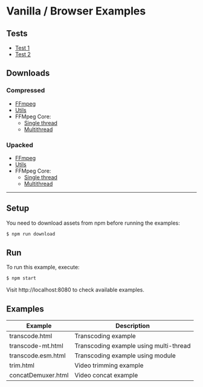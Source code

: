 # Vanilla / Browser Examples

## Tests
- [Test 1](https://jumpjack.github.io/ffmpeg.wasm-gh-pages/public/transcode.html)
- [Test 2](https://jumpjack.github.io/ffmpeg.wasm-gh-pages/public/index.html)

## Downloads

### Compressed

- [FFmpeg](https://registry.npmjs.org/@ffmpeg/ffmpeg/-/ffmpeg-0.12.7.tgz) 
- [Utils](https://registry.npmjs.org/@ffmpeg/util/-/util-0.12.0.tgz) 
- FFMpeg Core:
    - [Single thread](https://registry.npmjs.org/@ffmpeg/core/-/core-0.12.5.tgz)
    - [Multithread](https://registry.npmjs.org/@ffmpeg/core-mt/-/core-mt-0.12.5.tgz)

### Upacked

- [FFmpeg]() 
- [Utils]() 
- FFMpeg Core:
    - [Single thread]()
    - [Multithread]()

-------------

## Setup

You need to download assets from npm before running the examples:

```bash
$ npm run download
```

## Run

To run this example, execute:

```bash
$ npm start
```

Visit http://localhost:8080 to check available examples.

## Examples

| Example | Description |
| ------- | ----------- |
| transcode.html | Transcoding example |
| transcode-mt.html | Transcoding example using multi-thread |
| transcode.esm.html | Transcoding example using module |
| trim.html | Video trimming example |
| concatDemuxer.html | Video concat example |
